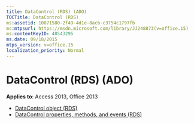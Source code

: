 ```yaml
---
title: DataControl (RDS) (ADO)
TOCTitle: DataControl (RDS)
ms:assetid: 10871580-2f49-4d1e-8acb-c3754c1797fb
ms:mtpsurl: https://msdn.microsoft.com/library/JJ248873(v=office.15)
ms:contentKeyID: 48543295
ms.date: 09/18/2015
mtps_version: v=office.15
localization_priority: Normal
---
```


# DataControl (RDS) (ADO)

**Applies to**: Access 2013, Office 2013

- [DataControl object (RDS)](datacontrol-object-rds.md)
- [DataControl properties, methods, and events (RDS)](datacontrol-properties-methods-and-events-rds.md)

